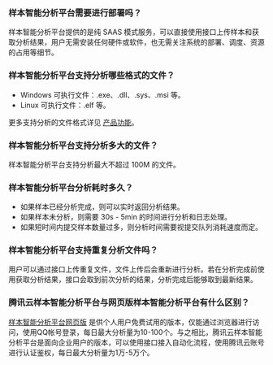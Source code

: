 ### 样本智能分析平台需要进行部署吗？
样本智能分析平台提供的是纯 SAAS 模式服务，可以直接使用接口上传样本和获取分析结果，用户无需安装任何硬件或软件，也无需关注系统的部署、调度、资源的占用等细节。

### 样本智能分析平台支持分析哪些格式的文件？
- Windows 可执行文件：.exe、.dll、.sys、.msi 等。
- Linux 可执行文件：.elf 等。

更多支持分析的文件格式详见 [产品功能](https://cloud.tencent.com/document/product/1012/31149)。

### 样本智能分析平台支持分析多大的文件？
样本智能分析平台支持分析最大不超过 100M 的文件。

### 样本智能分析平台分析耗时多久？
- 如果样本已经分析完成，则可以实时返回分析结果。
- 如果样本未分析，则需要 30s - 5min 的时间进行分析和日志处理。
- 如果短时间内提交样本数量过多，则分析时间需要视提交队列消耗速度而定。
 
### 样本智能分析平台支持重复分析文件吗？
用户可以通过接口上传重复文件，文件上传后会重新进行分析。若在分析完成前使用获取分析结果，接口会取到前次分析的结果，分析完成后能够取到最新结果。

### 腾讯云样本智能分析平台与网页版样本智能分析平台有什么区别？
[样本智能分析平台网页版](https://habo.qq.com) 是供个人用户免费试用的版本，仅能通过浏览器进行访问，使用QQ帐号登录，每日最大分析量为10-100个。与之相比，腾讯云样本智能分析平台是面向企业用户的版本，可以使用接口接入自动化流程，使用腾讯云账号进行认证鉴权，每日最大分析量为1万-5万个。
